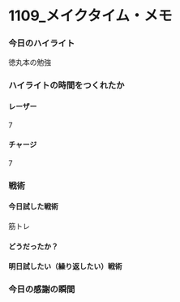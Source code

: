 # 1109\_メイクタイム・メモ

### 今日のハイライト

徳丸本の勉強

### ハイライトの時間をつくれたか

#### レーザー

7

#### チャージ

7

### 戦術

#### 今日試した戦術

筋トレ

#### どうだったか？

#### 明日試したい（繰り返したい）戦術

### 今日の感謝の瞬間
